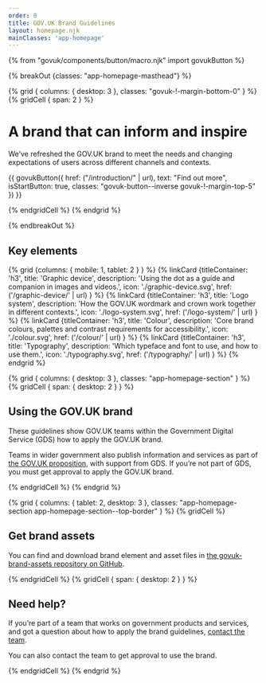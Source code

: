 ```yaml
---
order: 0
title: GOV.UK Brand Guidelines
layout: homepage.njk
mainClasses: 'app-homepage'
---
```


{% from "govuk/components/button/macro.njk" import govukButton %}

{% breakOut {classes: "app-homepage-masthead"} %}

{% grid { columns: { desktop: 3 }, classes: "govuk-!-margin-bottom-0" } %}
{% gridCell { span: 2 } %}

# A brand that can inform and inspire

We’ve refreshed the GOV.UK brand to meet the needs and changing expectations of users across different channels and contexts.

{{ govukButton({ href: ("/introduction/" | url), text: "Find out more", isStartButton: true, classes: "govuk-button--inverse govuk-!-margin-top-5" }) }}

{% endgridCell %}
{% endgrid %}

{% endbreakOut %}

<div class="app-homepage-section">

## Key elements

{% grid {columns: { mobile: 1, tablet: 2 } } %}
{% linkCard {titleContainer: 'h3', title: 'Graphic device', description: 'Using the dot as a guide and companion in images and videos.', icon: './graphic-device.svg', href: ('/graphic-device/' | url) } %}
{% linkCard {titleContainer: 'h3', title: 'Logo system', description: 'How the GOV.UK wordmark and crown work together in different contexts.', icon: './logo-system.svg', href: ('/logo-system/' | url) } %}
{% linkCard {titleContainer: 'h3', title: 'Colour', description: 'Core brand colours, palettes and contrast requirements for accessibility.', icon: './colour.svg', href: ('/colour/' | url) } %}
{% linkCard {titleContainer: 'h3', title: 'Typography', description: 'Which typeface and font to use, and how to use them.', icon: './typography.svg', href: ('/typography/' | url) } %}
{% endgrid %}

</div>

{% grid { columns: { desktop: 3 }, classes: "app-homepage-section" } %}
{% gridCell { span: { desktop: 2 } } %}

## Using the GOV.UK brand

These guidelines show GOV.UK teams within the Government Digital Service (GDS) how to apply the GOV.UK brand.

Teams in wider government also publish information and services as part of [the GOV.UK proposition](https://www.gov.uk/government/publications/govuk-proposition), with support from GDS. If you’re not part of GDS, you must get approval to apply the GOV.UK brand.

{% endgridCell %}
{% endgrid %}

{% grid { columns: { tablet: 2, desktop: 3 }, classes: "app-homepage-section app-homepage-section--top-border" } %}
{% gridCell %}

## Get brand assets

You can find and download brand element and asset files in [the govuk-brand-assets repository on GitHub](https://github.com/alphagov/govuk-brand-assets).

{% endgridCell %}
{% gridCell { span: { desktop: 2 } } %}

## Need help?

If you’re part of a team that works on government products and services, and got a question about how to apply the brand guidelines, [contact the team](mailto:govuk-brand-team@dsit.gov.uk).

You can also contact the team to get approval to use the brand.

{% endgridCell %}
{% endgrid %}
